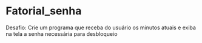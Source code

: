 # Fatorial_senha
Desafio: Crie um programa que receba do usuário os minutos atuais e exiba na tela a senha necessária para desbloqueio
